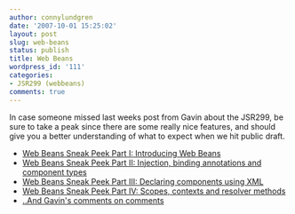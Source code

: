 ```yaml
---
author: connylundgren
date: '2007-10-01 15:25:02'
layout: post
slug: web-beans
status: publish
title: Web Beans
wordpress_id: '111'
categories:
- JSR299 (webbeans)
comments: true
---
```


In case someone missed last weeks post from Gavin about the JSR299, be sure to
take a peak since there are some really nice features, and should give you a
better understanding of what to expect when we hit public draft.

  * [Web Beans Sneak Peek Part I: Introducing Web Beans](http://in.relation.to/Bloggers/WebBeansSneakPeekPartIIntroducingWebBeans)
  * [Web Beans Sneak Peek Part II: Injection, binding annotations and component types](http://in.relation.to/Bloggers/WebBeansSneakPeekPartIIInjectionBindingAnnotationsAndComponentTypes)
  * [Web Beans Sneak Peek Part III: Declaring components using XML](http://in.relation.to/Bloggers/WebBeansSneakPeekPartIIIDeclaringComponentsUsingXML)
  * [Web Beans Sneak Peek Part IV: Scopes, contexts and resolver methods](http://in.relation.to/Bloggers/WebBeansSneakPeekPartIVScopesContextsAndResolverMethods)
  * [..And Gavin's comments on comments](http://blog.hibernate.org/2487.lace)

